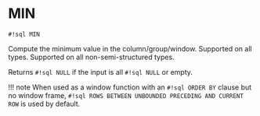 # MIN
`#!sql MIN`

Compute the minimum value in the column/group/window. Supported
on all types.
Supported on all non-semi-structured types.

Returns `#!sql NULL` if the input is all `#!sql NULL` or empty.

!!! note
    When used as a window function with an `#!sql ORDER BY` clause but no window frame, `#!sql ROWS BETWEEN UNBOUNDED PRECEDING AND CURRENT ROW` is used by default.
